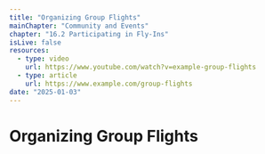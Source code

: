 ```yaml
---
title: "Organizing Group Flights"
mainChapter: "Community and Events"
chapter: "16.2 Participating in Fly-Ins"
isLive: false
resources:
  - type: video
    url: https://www.youtube.com/watch?v=example-group-flights
  - type: article
    url: https://www.example.com/group-flights
date: "2025-01-03"
---
```


# Organizing Group Flights

